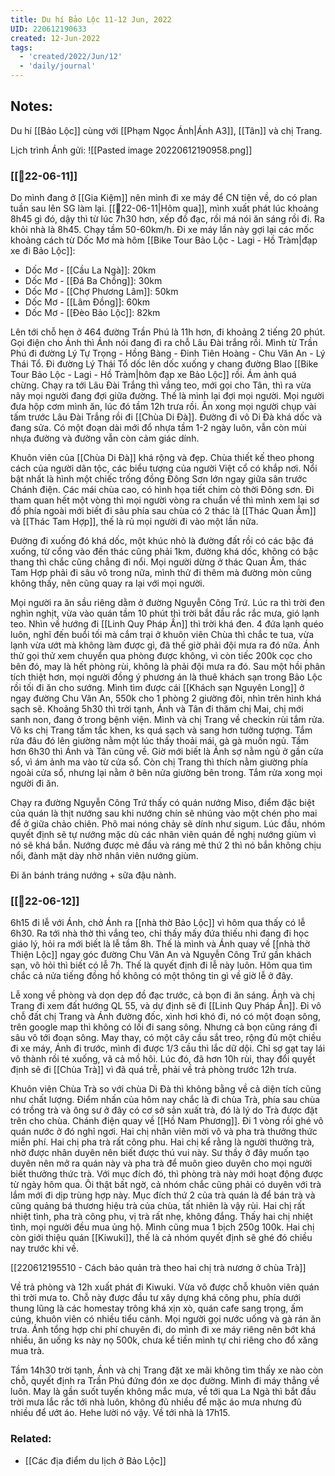 ```yaml
---
title: Du hí Bảo Lộc 11-12 Jun, 2022
UID: 220612190633
created: 12-Jun-2022
tags:
  - 'created/2022/Jun/12'
  - 'daily/journal'
---
```

## Notes:
Du hí [[Bảo Lộc]] cùng với [[Phạm Ngọc Ánh|Ánh A3]], [[Tân]] và chị Trang.

Lịch trình Ánh gửi:
![[Pasted image 20220612190958.png]]

### [[📝22-06-11]]
Do mình đang ở [[Gia Kiệm]] nên mình đi xe máy để CN tiện về, do có plan tuần sau lên SG làm lại. [[📝22-06-11|Hôm qua]], mình xuất phát lúc khoảng 8h45 gì đó, dậy thì từ lúc 7h30 hơn, xếp đồ đạc, rồi má nói ăn sáng rồi đi. Ra khỏi nhà là 8h45. Chạy tầm 50-60km/h. Đi xe máy lần này gợi lại các mốc khoảng cách từ Dốc Mơ mà hôm [[Bike Tour Bảo Lộc - Lagi - Hồ Tràm|đạp xe đi Bảo Lộc]]:
- Dốc Mơ - [[Cầu La Ngà]]: 20km
- Dốc Mơ - [[Đá Ba Chồng]]: 30km
- Dốc Mơ - [[Chợ Phương Lâm]]: 50km
- Dốc Mơ - [[Lâm Đồng]]: 60km
- Dốc Mơ - [[Đèo Bảo Lộc]]: 82km

Lên tới chỗ hẹn ở 464 đường Trần Phú là 11h hơn, đi khoảng 2 tiếng 20 phút. Gọi điện cho Ánh thì Ánh nói đang đi ra chỗ Lâu Đài trắng rồi. Mình từ Trần Phú đi đường Lý Tự Trọng - Hồng Bàng - Đinh Tiên Hoàng - Chu Văn An - Lý Thái Tổ. Đi đường Lý Thái Tổ dốc lên dốc xuống y chang đường Blao [[Bike Tour Bảo Lộc - Lagi - Hồ Tràm|hôm đạp xe Bảo Lộc]] rồi. Ám ảnh quá chừng. Chạy ra tới Lâu Đài Trắng thì vắng teo, mới gọi cho Tân, thì ra vừa nãy mọi người đang đợi giữa đường. Thế là mình lại đợi mọi người. Mọi người đưa hộp cơm mình ăn, lúc đó tầm 12h trưa rồi. Ăn xong mọi người chụp vài tấm trước Lâu Đài Trắng rồi đi [[Chùa Di Đà]]. Đường đi vô Di Đà khá dốc và đang sửa. Có một đoạn dài mới đổ nhựa tầm 1-2 ngày luôn, vẫn còn mùi nhựa đường và đường vẫn còn cảm giác dính.

Khuôn viên của [[Chùa Di Đà]] khá rộng và đẹp. Chùa thiết kế theo phong cách của người dân tộc, các biểu tượng của người Việt cổ có khắp nơi. Nổi bật nhất là hình một chiếc trống đồng Đông Sơn lớn ngay giữa sân trước Chánh điện. Các mái chùa cao, có hình họa tiết chim cò thời Đông sơn. Đi tham quan hết một vòng thì mọi người vòng ra chuẩn về thì mình xem lại sơ đồ phía ngoài mới biết đi sâu phía sau chùa có 2 thác là [[Thác Quan Âm]] và [[Thác Tam Hợp]], thế là rủ mọi người đi vào một lần nữa.

Đường đi xuống đó khá dốc, một khúc nhỏ là đường đất rồi có các bậc đá xuống, từ cổng vào đến thác cũng phải 1km, đường khá dốc, không có bậc thang thì chắc cũng chẳng đi nổi. Mọi người dừng ở thác Quan Âm, thác Tam Hợp phải đi sâu vô trong nữa, mình thử đi thêm mà đường mòn cũng không thấy, nên cũng quay ra lại với mọi người.

Mọi người ra ăn sầu riêng dằm ở đường Nguyễn Công Trứ. Lúc ra thì trời đen nghìn nghịt, vừa vào quán tầm 10 phút thì trời bắt đầu rắc rắc mưa, gió lạnh teo. Nhìn về hướng đi [[Linh Quy Pháp Ấn]] thì trời khá đen. 4 đứa lạnh quéo luôn, nghĩ đến buổi tối mà cắm trại ở khuôn viên Chùa thì chắc te tua, vừa lạnh vừa ướt mà không làm được gì, đã thế giờ phải đội mưa ra đó nữa. Ánh thử gọi thử xem chuyển qua phòng được không, vì còn tiếc 200k cọc cho bên đó, may là hết phòng rùi, không là phải đội mưa ra đó. Sau một hồi phân tích thiệt hơn, mọi người đồng ý phương án là thuê khách sạn trong Bảo Lộc rồi tối đi ăn cho sướng. Mình tìm được cái  [[Khách sạn Nguyên Long]] ở ngay đường Chu Văn An, 550k cho 1 phòng 2 giường đôi, nhìn trên hình khá sạch sẽ. Khoảng 5h30 thì trời tạnh, Ánh và Tân đi thăm chị Mai, chị mới sanh non, đang ở trong bệnh viện. Mình và chị Trang về checkin rùi tắm rửa. Vô ks chị Trang tấm tắc khen, ks quá sạch và sang hơn tưởng tượng. Tắm rửa đâu đó lên giường nằm một lúc thấy thoải mái, gà gà muốn ngủ. Tầm hơn 6h30 thì Ánh và Tân cũng về. Giờ mới biết là Ánh sợ nằm ngủ ở gần cửa sổ, vì ám ảnh ma vào từ cửa sổ. Còn chị Trang thì thích nằm giường phía ngoài cửa sổ, nhưng lại nằm ở bên nửa giường bên trong. Tắm rửa xong mọi người đi ăn.

Chạy ra đường Nguyễn Công Trứ thấy có quán nướng Miso, điểm đặc biệt của quán là thịt nướng sau khi nướng chín sẽ nhúng vào một chén pho mai để ở giữa chảo chiên. Phô mai nóng chảy sẽ dính như sigum. Lúc đầu, nhóm quyết định sẽ tự nướng mặc dù các nhân viên quán đề nghị nướng giùm vì nó sẽ khá bắn. Nướng được mẻ đầu và ráng mẻ thứ 2 thì nó bắn không chịu nổi, đành mặt dày nhờ nhân viên nướng giùm.

Đi ăn bánh tráng nướng + sữa đậu nành.

### [[📝22-06-12]]
6h15 đi lễ với Ánh, chở Ánh ra [[nhà thờ Bảo Lộc]] vì hôm qua thấy có lễ 6h30. Ra tới nhà thờ thì vắng teo, chỉ thấy mấy đứa thiếu nhi đang đi học giáo lý, hỏi ra mới biết là lễ tầm 8h. Thế là mình và Ánh quay về [[nhà thờ Thiện Lộc]] ngay góc đường Chu Văn An và Nguyễn Công Trứ gần khách sạn, vô hỏi thì biết có lễ 7h. Thế là quyết định đi lễ này luôn. Hôm qua tìm chắc cả nửa tiếng đồng hồ không có một thông tin gì về giờ lễ ở đây.

Lễ xong về phòng và dọn dẹp đồ đạc trước, cả bọn đi ăn sáng. Ánh và chị Trang đi xem đất hướng QL 55, và dự định sẽ đi [[Linh Quy Pháp Ấn]]. Đi vô chỗ đất chị Trang và Ánh đường đốc, xình hơi khó đi, nó có một đoạn sông, trên google map thì không có lối đi sang sông. Nhưng cả bọn cũng ráng đi sâu vô tới đoạn sông. May thay, có một cây cầu sắt treo, rộng đủ một chiều đi xe máy, Ánh đi trước, mình đi được 1/3 cầu thì lắc dữ dội. Chỉ sợ gạt tay lái vô thành rồi té xuống, vã cả mồ hôi. Lúc đó, đã hơn 10h rùi, thay đổi quyết định sẽ đi [[Chùa Trà]] vì đã quá trễ, phải về trả phòng trước 12h trưa.

Khuôn viên Chùa Trà so với chùa Di Đà thì không bằng về cả diện tích cũng như chất lượng. Điểm nhấn của hôm nay chắc là đi chùa Trà, phía sau chùa có trồng trà và ông sư ở đây có cơ sở sản xuất trà, đó là lý do Trà được đặt trên cho chùa. Chánh điện quay về [[Hồ Nam Phương]]. Đi 1 vòng rồi ghé vô quán nước ở đó nghỉ ngơi. Hai chị nhân viên mời vô và pha trà thưởng thức miễn phí. Hai chị pha trà rất công phu. Hai chị kể rằng là người thưởng trà, nhờ được nhân duyên nên biết được thú vui này. Sư thầy ở đây muốn tạo duyên nên mở ra quán này và pha trà để muôn gieo duyên cho mọi người biết thưởng thức trà. Với mục đích đó, thì phòng trà này mới hoạt động được từ ngày hôm qua. Ôi thật bất ngờ, cả nhóm chắc cũng phải có duyên với trà lắm mới đi dịp trùng hợp này. Mục đích thứ 2 của trà quán là để bán trà và cũng quảng bá thương hiệu trà của chùa, tất nhiên là vậy rùi. Hai chị rất nhiệt tình, pha trà công phu, vị trà rất nhẹ, không đắng. Thấy hai chị nhiệt tình, mọi người đều mua ủng hộ. Mình cũng mua 1 bịch 250g 100k. Hai chị còn giới thiệu quán [[Kiwuki]], thế là cả nhóm quyết định sẽ ghé đó chiều nay trước khi về.

[[220612195510 - Cách bảo quản trà theo hai chị trà nương ở chùa Trà]]

Về trả phòng và 12h xuất phát đi Kiwuki. Vừa vô được chỗ khuôn viên quán thì trời mưa to. Chỗ này được đầu tư xây dựng khá công phu, phía dưới thung lũng là các homestay trông khá xịn xò, quán cafe sang trọng, ấm cúng, khuôn viên có nhiều tiểu cảnh. Mọi người gọi nước uống và gà rán ăn trưa. Ánh tổng hợp chi phí chuyên đi, do mình đi xe máy riêng nên bớt khá nhiều, ăn uống ks này nọ 500k, chưa kể tiền mình tự chi riêng cho đổ xăng mua trà.

Tầm 14h30 trời tạnh, Ánh và chị Trang đặt xe mãi không tìm thấy xe nào còn chỗ, quyết định ra Trần Phú đứng đón xe dọc đường. Mình đi máy thẳng về luôn. May là gần suốt tuyến không mắc mưa, về tới qua La Ngà thì bắt đầu trời mưa lắc rắc tới nhà luôn, không đủ nhiều để mặc áo mưa nhưng đủ nhiều để ướt áo. Hehe lười nó vậy. Về tới nhà là 17h15.

### Related:
- [[Các địa điểm du lịch ở Bảo Lộc]]